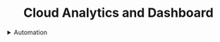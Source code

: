 <h1 align = "center"> Cloud Analytics and Dashboard </h1>

<details>
<summary>Automation</summary>

    ```
        # code
    ```
</details>
